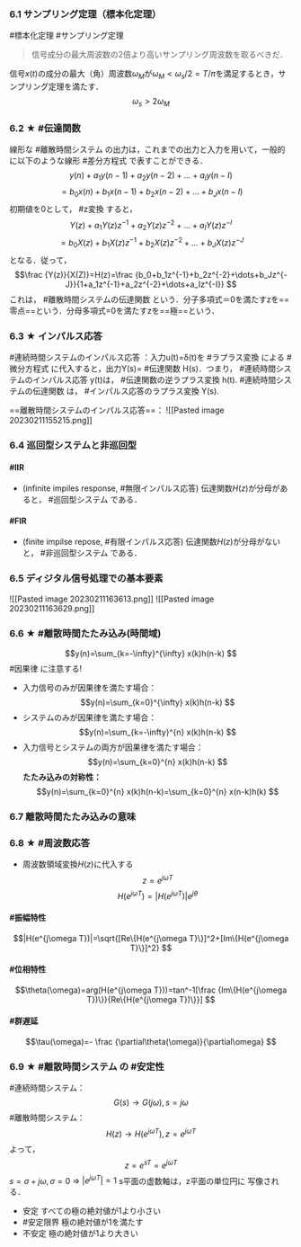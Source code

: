 ### 6.1 サンプリング定理（標本化定理）
#標本化定理 #サンプリング定理
>信号成分の最大周波数の2倍より高いサンプリング周波数を取るべきだ．

信号$x(t)$の成分の最大（角）周波数$\omega_M$が$\omega_M<\omega_s/2=T/\pi$を満足するとき，サンプリング定理を満たす．
$$\omega_s>2\omega_M
$$
### 6.2 ★ #伝達関数
線形な #離散時間システム の出力は，これまでの出力と入力を用いて，一般的に以下のような線形 #差分方程式 で表すことができる．
$$y(n)+a_1y(n-1)+a_2y(n-2)+\dots+a_Iy(n-I)
$$
$$=b_0x(n)+b_1x(n-1)+b_2x(n-2)+\dots+b_Jx(n-I)
$$
初期値を0として， #z変換 すると，
$$Y(z)+a_1Y(z)z^{-1}+a_2Y(z)z^{-2}+\dots+a_IY(z)z^{-I}
$$
$$=b_0X(z)+b_1X(z)z^{-1}+b_2X(z)z^{-2}+\dots+b_JX(z)z^{-J}
$$
となる．従って，
$$\frac {Y(z)}{X(Z)}=H(z)=\frac {b_0+b_1z^{-1}+b_2z^{-2}+\dots+b_Jz^{-J}}{1+a_1z^{-1}+a_2z^{-2}+\dots+a_Iz^{-I}}
$$
これは， #離散時間システムの伝達関数 という．分子多項式＝0を満たすzを==零点==という．分母多項式=0を満たすzを==極==という．

### 6.3 ★ インパルス応答
#連続時間システムのインパルス応答 ：入力u(t)=δ(t)を #ラプラス変換 による #微分方程式 に代入すると，出力Y(s)= #伝達関数 H(s)．つまり， #連続時間システムのインパルス応答 y(t)は， #伝達関数の逆ラプラス変換 h(t). #連続時間システムの伝達関数 は， #インパルス応答のラプラス変換 Y(s).

==離散時間システムのインパルス応答==：
![[Pasted image 20230211155215.png]]

### 6.4 巡回型システムと非巡回型

#### #IIR
   - (infinite impiles response, #無限インパルス応答)
伝達関数$H(z)$が分母があると， #巡回型システム である．

#### #FIR
   - (finite impilse repose, #有限インパルス応答)
伝達関数$H(z)$が分母がないと， #非巡回型システム である．

### 6.5 ディジタル信号処理での基本要素
![[Pasted image 20230211163613.png]]
![[Pasted image 20230211163629.png]]

### 6.6 ★ #離散時間たたみ込み(時間域)
$$y(n)=\sum_{k=-\infty}^{\infty} x(k)h(n-k)
$$
#因果律 に注意する!
- 入力信号のみが因果律を満たす場合：
$$y(n)=\sum_{k=0}^{\infty} x(k)h(n-k)
$$
- システムのみが因果律を満たす場合：
$$y(n)=\sum_{k=-\infty}^{n} x(k)h(n-k)
$$
- 入力信号とシステムの両方が因果律を満たす場合：
$$y(n)=\sum_{k=0}^{n} x(k)h(n-k)
$$
**たたみ込みの対称性：**
$$y(n)=\sum_{k=0}^{n} x(k)h(n-k)=\sum_{k=0}^{n} x(n-k)h(k)
$$
### 6.7 離散時間たたみ込みの意味

### 6.8 ★ #周波数応答
- 周波数領域変換$H(z)$に代入する
$$z=e^{jωT}$$
$$H(e^{j\omega T})=|H(e^{j\omega T})| e^{j\theta}
$$
#### #振幅特性
$$|H(e^{j\omega T})|=\sqrt{[Re\{H(e^{j\omega T}\}]^2+[Im\{H(e^{j\omega T}\}]^2}
$$
#### #位相特性
$$\theta(\omega)=arg(H(e^{j\omega T}))=tan^-1[\frac {Im\{H(e^{j\omega T})\}}{Re\{H(e^{j\omega T})\}}]
$$
#### #群遅延
$$\tau(\omega)=- \frac {\partial\theta(\omega)}{\partial\omega}
$$

### 6.9 ★ #離散時間システム の #安定性
#連続時間システム：
$$G(s) →G(j\omega), s=j\omega
$$
#離散時間システム：
$$H(z)→H(e^{j\omega T}), z=e^{j\omega T}
$$
よって，
$$z=e^{sT}=e^{j\omega T}$$
 $s=\sigma+j\omega,\sigma=0$ ⇒ $|e^{j\omega T}|=1$
 s平面の虚数軸は，z平面の単位円に 写像される．
 
   - 安定
	すべての極の絶対値が1より小さい
   - #安定限界
	極の絶対値が1を満たす
   - 不安定
	極の絶対値が1より大きい